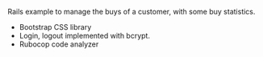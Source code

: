 Rails example to manage the buys of a customer, with some buy statistics.

<ul>
  <li>Bootstrap CSS library</li>
  <li>Login, logout implemented with bcrypt.</li>
  <li>Rubocop code analyzer</li>
</ul>

